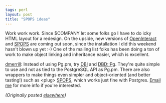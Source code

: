 ```yaml
---
tags: perl
layout: post
title: "SPOPS ideas"
---
```




<p>Work work work. Since $COMPANY let some folks go I have
to do icky HTML layout for a redesign. On the upside, new
versions of <a href="http://www.advogato.org/proj/OpenInteract/">OpenInteract</a> and <a href="http://www.advogato.org/proj/SPOPS/">SPOPS</a>
are coming out soon, since the installation I did this
weekend hasn't  blown up yet :-) One of the mailing list
folks has been doing a ton of work to make object linking
and inheritance easier, which is excellent.

<p><a href="http://www.advogato.org/person/dmerrill/">dmerrill</a>: Instead of using Pg.pm, try
<a href="http://dbi.symbolstone.org/">DBI</a> and 
<a
href="http://dbi.symbolstone.org/cgi/moduledump?module=DBD::Pg">DBD::Pg</a>.
 They're quite simple to use and not as tied
to the PostgreSQL API as Pg.pm. There are also wrappers to
make things even simpler and object-oriented (and better
tasting!) such as  &lt;plug&gt; <a href="http://www.advogato.org/proj/SPOPS/">SPOPS</a>, which
works just fine with Postgres. <a
href="mailto:chris@cwinters.com">Email me</a> for more info
if you're interested.

<p><em>(Originally posted <a href="http://www.advogato.org/person/cwinters/diary.html?start=61">elsewhere</a>)</em></p>


